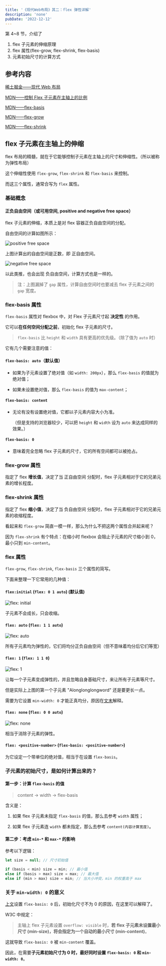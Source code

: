 ```yaml
---
title: '《现代Web布局》其二：flex 弹性详解'
description: 'none'
pubDate: '2022-12-12'
---
```


第 4~8 节，介绍了

1. flex 子元素的伸缩原理
2. flex 属性(flex-grow, flex-shrink, flex-basis)
3. 元素初始尺寸的计算方式

<!-- more -->

## 参考内容

[稀土掘金——现代 Web 布局](https://juejin.cn/book/7161370789680250917)

[MDN——控制 Flex 子元素在主轴上的比例](https://developer.mozilla.org/zh-CN/docs/Web/CSS/CSS_Flexible_Box_Layout/Controlling_Ratios_of_Flex_Items_Along_the_Main_Ax)

[MDN——flex-basis](https://developer.mozilla.org/zh-CN/docs/Web/CSS/flex-basis)

[MDN——flex-grow](https://developer.mozilla.org/zh-CN/docs/Web/CSS/flex-grow)

[MDN——flex-shrink](https://developer.mozilla.org/zh-CN/docs/Web/CSS/flex-shrink)

## flex 子元素在主轴上的伸缩

flex 布局的精髓，就在于它能够控制子元素在主轴上的尺寸和伸缩性。（所以被称为弹性布局）

这个伸缩性使用 `flex-grow`, `flex-shrink` 和 `flex-basis` 来控制。

而这三个属性，通常合写为 `flex` 属性。

### 基础概念

#### 正负自由空间（或可用空间, positive and negative free space）

flex 子元素的伸缩，本质上是对 flex 容器正负自由空间的分配。

自由空间的计算如图所示：

![positive free space](https://s2.loli.net/2022/12/09/3CkRxIDefuKsyU8.jpg)

上图计算出的自由空间是正数，即 正自由空间。

![negative free space](https://s2.loli.net/2022/12/09/4YhbTaj38yFt7oV.jpg)

以此类推，也会出现 负自由空间，计算方式也是一样的。

> 注：上图漏掉了 `gap` 属性，计算自由空间时也要减去 flex 子元素之间的 `gap` 宽度。

### flex-basis 属性

`flex-basis` 属性对 flexbox 中，对 Flex 子元素尺寸起 **决定性** 的作用。

它可以**在任何空间分配之前**，初始化 flex 子元素的尺寸。

> `flex-basis` 比 `height` 和 `width` 具有更高的优先级。（除了值为 `auto` 时）

它有几个需要注意的值：

#### `flex-basis: auto`（默认值）

- 如果为子元素设置了绝对值（如 `width: 200px`），那么 `flex-basis` 的值就为绝对值；

- 如果未设置绝对值，那么 `flex-basis` 的值为 `max-content`；

#### `flex-basis: content`

- 无论有没有设置绝对值，它都以子元素内容大小为准。

    （但是支持的浏览器较少，可以把 `height` 和 `width` 设为 `auto` 来达成同样的效果。）

#### `flex-basis: 0`

- 意味着完全忽略 flex 子元素的尺寸，它的所有空间都可以被抢占。

### flex-grow 属性

指定了 flex **增长值**，决定了当 正自由空间 分配时，flex 子元素相对于它的兄弟元素的增长程度。

### flex-shrink 属性

指定了 flex **缩小值**，决定了当 负自由空间 分配时，flex 子元素相对于它的兄弟元素的收缩程度。

看起来和 `flex-grow` 简直一模一样，那么为什么不把这两个属性合并起来呢？

因为 `flex-shrink` 有个特点：在缩小时 flexbox 会阻止子元素的尺寸缩小到 0，最小只到 `min-content`。

### flex 属性

`flex-grow`, `flex-shrink`, `flex-basis` 三个属性的简写。

下面来整理一下它常用的几种值：

#### `flex:initial` (`flex: 0 1 auto`) (默认值)

![flex: initial](https://s2.loli.net/2022/12/09/mLeYsU48VZ9pTuk.webp)

子元素不会成长，只会收缩。

#### `flex: auto` (`flex: 1 1 auto`)

![flex: auto](https://s2.loli.net/2022/12/09/TSxHyDf6dRmZ2iA.webp)

所有子元素均为弹性的，它们将均分正负自由空间（但不意味着均分后它们等宽）

#### `flex: 1` (`flex: 1 1 0`)

![flex: 1](https://s2.loli.net/2022/12/09/9zcTv2BZKHJNp1g.webp)

让每一个子元素变成弹性的，并且忽略自身基础尺寸，来让所有子元素等尺寸。

但是实际上上图的第一个子元素 "Alonglonglongword" 还是要更长一点。

需要为它设置 `min-width: 0` 才能正真均分，原因在[文末](#关于-min-width-0-的意义)解释。

#### `flex: none` (`flex: 0 0 auto`)

![flex: none](https://s2.loli.net/2022/12/09/jnJHGpS6ClhY1VX.webp)

相当于消除子元素的弹性。

#### `flex: <positive-number>` (`flex-basis: <positive-number>`)

为它设定一个带单位的绝对值，相当于在设置 `flex-basis`。

### 子元素的初始尺寸，是如何计算出来的？

#### 第一步：计算 `flex-basis` 的值

> content → width → flex-basis

含义是：

1. 如果 flex 子元素未指定 `flex-basis` 的值，那么去参考 `width` 属性；

2. 如果 flex 子元素连 `width` 都未指定，那么去参考 `content(内容计算宽度)`。

#### 第二步：考虑 `min-*` 和 `max-*` 的影响

参考以下逻辑：

```js
let size = null; // 尺寸初始值

if (basis < min) size = min; // 最小值
else if (basis > max) size = max; // 最大值
else if (min > max) size = min; // 当大小冲突，min 的权重高于 max
```

### 关于 `min-width: 0` 的意义

[上文](#flex-1-flex-1-1-0)设置 `flex-basis: 0` 后，初始化尺寸不为 0 的原因，在这里可以解释了。

W3C 中规定：

> 主轴上 flex 子元素设置 `overflow: visible` 时，**若 flex 子元素未设置最小尺寸 (min-size)，将会指定为一个自动的最小尺寸 (min-content)**。

这就导致 `flex-basis: 0` 被 `min-content` 覆盖。

因此，在需要**子元素初始尺寸为 0 时，最好同时设置 `flex-basis: 0` 和 `min-width: 0`**。

